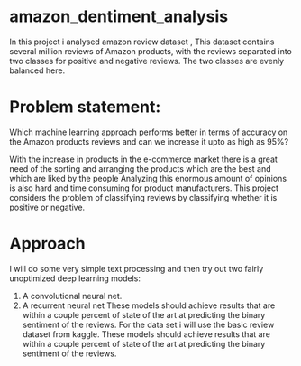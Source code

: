 # amazon_dentiment_analysis

In this project i analysed amazon review dataset , This dataset contains several million reviews of Amazon products, with the reviews separated into two classes for positive and negative reviews. The two classes are evenly balanced here.

# Problem statement:
Which machine learning approach performs better in terms of accuracy on the Amazon products reviews and can we increase it upto as high as 95%?

With the increase in products in the e-commerce market there is a great need of the sorting and arranging the products which are the best and which are liked by the people Analyzing this enormous amount of opinions is also hard and time consuming for product manufacturers.  This project considers the problem of classifying reviews by classifying whether it is positive or negative.

# Approach
 I will do some very simple text processing and then try out two fairly unoptimized deep learning models:
1. A convolutional neural net.
2. A recurrent neural net These models should achieve results that are within a couple percent of state of the art at predicting the binary sentiment of the reviews. For the data set i will use the basic review dataset from kaggle.
These models should achieve results that are within a couple percent of state of the art at predicting the binary sentiment of the reviews.
